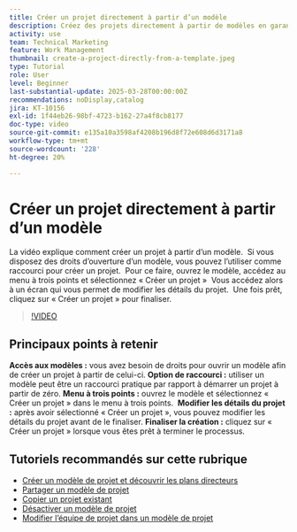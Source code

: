 ```yaml
---
title: Créer un projet directement à partir d’un modèle
description: Créez des projets directement à partir de modèles en garantissant des droits d’accès, en utilisant le menu à trois points pour sélectionner « Créer un projet », en modifiant les détails du projet selon les besoins et en finalisant le processus pour une alternative de configuration efficace.
activity: use
team: Technical Marketing
feature: Work Management
thumbnail: create-a-project-directly-from-a-template.jpeg
type: Tutorial
role: User
level: Beginner
last-substantial-update: 2025-03-28T00:00:00Z
recommendations: noDisplay,catalog
jira: KT-10156
exl-id: 1f44eb26-98bf-4723-b162-27a4f8cb8177
doc-type: video
source-git-commit: e135a10a3598af4208b196d8f72e608d6d3171a8
workflow-type: tm+mt
source-wordcount: '228'
ht-degree: 20%

---
```


# Créer un projet directement à partir d’un modèle

La vidéo explique comment créer un projet à partir d’un modèle. &#x200B; Si vous disposez des droits d’ouverture d’un modèle, vous pouvez l’utiliser comme raccourci pour créer un projet. &#x200B; Pour ce faire, ouvrez le modèle, accédez au menu à trois points et sélectionnez « Créer un projet » &#x200B; Vous accédez alors à un écran qui vous permet de modifier les détails du projet. &#x200B; Une fois prêt, cliquez sur « Créer un projet » pour finaliser. &#x200B;

>[!VIDEO](https://video.tv.adobe.com/v/3456013/?quality=12&learn=on&enablevpops)

## Principaux points à retenir

**Accès aux modèles :** vous avez besoin de droits pour ouvrir un modèle afin de créer un projet à partir de celui-ci. &#x200B;
**Option de raccourci :** utiliser un modèle peut être un raccourci pratique par rapport à démarrer un projet à partir de zéro. &#x200B;
**Menu à trois points :** ouvrez le modèle et sélectionnez « Créer un projet » dans le menu à trois points. &#x200B;
**Modifier les détails du projet :** après avoir sélectionné « Créer un projet », vous pouvez modifier les détails du projet avant de le finaliser. &#x200B;
**Finaliser la création :** cliquez sur « Créer un projet » lorsque vous êtes prêt à terminer le processus. &#x200B;


## Tutoriels recommandés sur cette rubrique

* [Créer un modèle de projet et découvrir les plans directeurs](/help/manage-work/create-and-manage-project-templates/create-a-project-template.md)
* [Partager un modèle de projet](/help/manage-work/create-and-manage-project-templates/share-a-project-template.md)
* [Copier un projet existant](/help/manage-work/manage-projects/copy-an-existing-project.md)
* [Désactiver un modèle de projet](/help/manage-work/create-and-manage-project-templates/deactivate-a-project-template.md)
* [Modifier l’équipe de projet dans un modèle de projet](/help/manage-work/create-and-manage-project-templates/edit-the-project-team-in-a-project-template.md)
